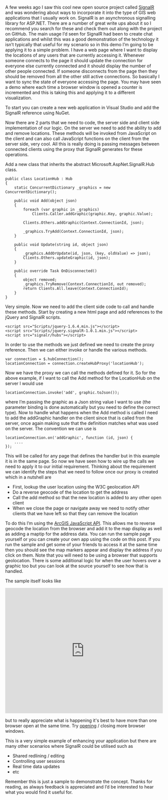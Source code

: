﻿A few weeks ago I saw this cool new open source project called [SignalR](http://signalr.net/) and was wondering about ways to incorporate it into the type of GIS web applications that I usually work on. SignalR is an asynchronous signalling library for ASP.NET. There are a number of great write ups about it so I recommend you search for these and check them out along with the project on GitHub. The main usage I’d seen for SignalR had been to create chat applications and whilst this was a good demonstration of the technology it isn’t typically that useful for my scenario so in this demo I’m going to be applying it to a simple problem. I have a web page where I want to display the locations of any users that are currently accessing it. Whenever someone connects to the page it should update the connection for everyone else currently connected and it should display the number of other people connected. If someone disconnects from the page then they should be removed from all the other still active connections. So basically I want to sync the state of everyone accessing the page. You may have seen a demo where each time a browser window is opened a counter is incremented and this is taking this and applying it to a different visualization.

To start you can create a new web application in Visual Studio and add the SignalR reference using NuGet.

Now there are 2 parts that we need to code, the server side and client side implementation of our logic. On the server we need to add the ability to add and remove locations. These methods will be invoked from JavaScript on the client and can also call JavaScript functions on the client from the server side, very cool. All this is really doing is passing messages between connected clients using the proxy that SignalR generates for these operations.

Add a new class that inherits the abstract Microsoft.AspNet.SignalR.Hub class.

<pre><code class='cs'>public class LocationHub : Hub
{
    static ConcurrentDictionary<string, object> _graphics = new ConcurrentDictionary<string, object>();

    public void Add(object json)
    {          
        foreach (var graphic in _graphics)
            Clients.Caller.addGraphic(graphic.Key, graphic.Value);

        Clients.Others.addGraphic(Context.ConnectionId, json);

        _graphics.TryAdd(Context.ConnectionId, json);
    }

    public void Update(string id, object json)
    {
        _graphics.AddOrUpdate(id, json, (key, oldValue) => json);
        Clients.Others.updateGraphic(id, json);
    }

    public override Task OnDisconnected()
    {
        object removed;
        _graphics.TryRemove(Context.ConnectionId, out removed);
        return Clients.All.leave(Context.ConnectionId);
    }
}
</code></pre>

Very simple. Now we need to add the client side code to call and handle these methods. Start by creating a new html page and add references to the jQuery and SignalR scripts.

<pre><code class='html'>&lt;script src="Scripts/jquery-1.6.4.min.js">&lt;/script>
&lt;script src="Scripts/jquery.signalR-1.0.1.min.js">&lt;/script>
&lt;script src="signalr/hubs">&lt;/script>
</code></pre>

In order to use the methods we just defined we need to create the proxy reference. Then we can either invoke or handle the various methods.

<pre><code class='js'>var connection = $.hubConnection();
locationConnection = connection.createHubProxy('locationHub');
</code></pre>

Now we have the proxy we can call the methods defined for it. So for the above example, if I want to call the Add method for the LocationHub on the server I would use

<pre><code class='js'>locationConnection.invoke('add', graphic.toJson());
</code></pre>

where I’m passing the graphic as a Json string value I want to use (the parameter binding is done automatically but you need to define the correct type). Now to handle what happens when the Add method is called I need to add the addGraphic handler on the client since that is called from the server, once again making sute that the definition matches what was used on the server. The convention we can use is

<pre><code class='js'>locationConnection.on('addGraphic', function (id, json) {
    ....
});</code></pre>

This will be called for any page that defines the handler but in this example it is in the same page. So now we have seen how to wire up the calls we need to apply it to our initial requirement. Thinking about the requirement we can identify the steps that we need to follow once our proxy is created which in a nutshell are

 - First, lookup the user location using the W3C geolocation API  
 - Do a reverse geocode of the location to get the address
 - Call the add method so that the new location is added to any other open client 
 - When we close the page or navigate away we need to notify other clients that we have left so that they can remove the location

To do this I’m using the [ArcGIS JavaScript API](https://developers.arcgis.com/en/javascript/). This allows me to reverse geocode the location from the browser and add it to the map display as well as adding a maptip for the address data. You can run the sample page yourself or you can create your own app using the code on this post. If you run the sample and get some of your friends to access it at the same time then you should see the map markers appear and display the address if you click on them. Note that you will need to be using a browser that supports geolocation. There is some additional logic for when the user hovers over a graphic too but you can look at the source yourself to see how that is handled.

The sample itself looks like

<iframe src="http://mapr.azurewebsites.net" width="100%" height="400px" frameborder="0" seamless></iframe>

but to really appreciate what is happening it's best to have more than one browser open at the same time. Try <a target="_blank" href="http://mapr.azurewebsites.net">opening</a> / closing more browser windows.

This is a very simple example of enhancing your application but there are many other scenarios where SignalR could be utilised such as 

 - Shared redlining / editing 
 - Controlling user sessions 
 - Real time data updates 
 - etc

Remember this is just a sample to demonstrate the concept. Thanks for reading, as always feedback is appreciated and I’d be interested to hear what you would find it useful for.



